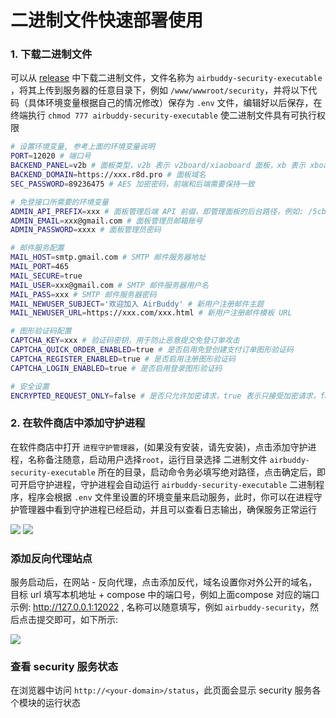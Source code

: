 # 二进制文件快速部署使用

### 1. 下载二进制文件

可以从 [release](https://github.com/dc8683/v2board-service-security/releases) 中下载二进制文件，文件名称为 `airbuddy-security-executable
`，将其上传到服务器的任意目录下，例如 `/www/wwwroot/security`，并将以下代码（具体环境变量根据自己的情况修改）保存为 `.env` 文件，编辑好以后保存，在终端执行 `chmod 777 airbuddy-security-executable` 使二进制文件具有可执行权限

```bash
# 设置环境变量, 参考上面的环境变量说明
PORT=12020 # 端口号
BACKEND_PANEL=v2b # 面板类型，v2b 表示 v2board/xiaoboard 面板，xb 表示 xboard 面板
BACKEND_DOMAIN=https://xxx.r8d.pro # 面板域名
SEC_PASSWORD=89236475 # AES 加密密码，前端和后端需要保持一致

# 免登接口所需要的环境变量
ADMIN_API_PREFIX=xxx # 面板管理后端 API 前缀，即管理面板的后台路径，例如: /5cba3s
ADMIN_EMAIL=xxx@gmail.com # 面板管理员邮箱账号
ADMIN_PASSWORD=xxxx # 面板管理员密码

# 邮件服务配置
MAIL_HOST=smtp.gmail.com # SMTP 邮件服务器地址
MAIL_PORT=465
MAIL_SECURE=true
MAIL_USER=xxx@gmail.com # SMTP 邮件服务器用户名
MAIL_PASS=xxx # SMTP 邮件服务器密码
MAIL_NEWUSER_SUBJECT='欢迎加入 AirBuddy' # 新用户注册邮件主题
MAIL_NEWUSER_URL=https://xxx.com/xxx.html # 新用户注册邮件模板 URL

# 图形验证码配置
CAPTCHA_KEY=xxx # 验证码密钥，用于防止恶意提交免登订单攻击
CAPTCHA_QUICK_ORDER_ENABLED=true # 是否启用免登创建支付订单图形验证码
CAPTCHA_REGISTER_ENABLED=true # 是否启用注册图形验证码
CAPTCHA_LOGIN_ENABLED=true # 是否启用登录图形验证码

# 安全设置
ENCRYPTED_REQUEST_ONLY=false # 是否只允许加密请求，true 表示只接受加密请求，false 表示同时接受明文和加密请求
```
### 2. 在软件商店中添加守护进程
在软件商店中打开 `进程守护管理器`，(如果没有安装，请先安装)，点击添加守护进程，名称备注随意，启动用户选择`root`，运行目录选择 二进制文件 `airbuddy-security-executable` 所在的目录，启动命令务必填写绝对路径，点击确定后，即可开启守护进程，守护进程会自动运行 `airbuddy-security-executable` 二进制程序，程序会根据 `.env` 文件里设置的环境变量来启动服务，此时，你可以在进程守护管理器中看到守护进程已经启动，并且可以查看日志输出，确保服务正常运行

![](https://i.ibb.co/4R2DHkX4/2025-10-05-01-00-00-chrome.png)
![](https://github.com/dc8683/picx-images-hosting/raw/master/docs/executable.7p3v46pkxs.webp)

### 添加反向代理站点

服务启动后，在网站 - 反向代理，点击添加反代，域名设置你对外公开的域名，目标 url 填写本机地址 + compose 中的端口号，例如上面compose 对应的端口示例: http://127.0.0.1:12022 , 名称可以随意填写，例如 `airbuddy-security`，然后点击提交即可，如下所示:

![](https://github.com/dc8683/picx-images-hosting/raw/master/docs/fandai.4n7z15bffe.webp)

### 查看 security 服务状态

在浏览器中访问 `http://<your-domain>/status`，此页面会显示 security 服务各个模块的运行状态
